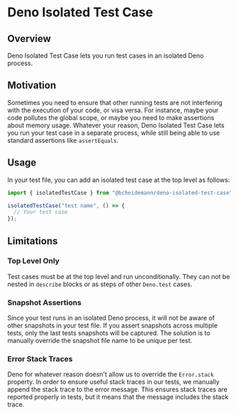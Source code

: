 # Deno Isolated Test Case

## Overview

Deno Isolated Test Case lets you run test cases in an isolated Deno process.

## Motivation

Sometimes you need to ensure that other running tests are not interfering with
the execution of your code, or visa versa. For instance, maybe your code
pollutes the global scope, or maybe you need to make assertions about memory
usage. Whatever your reason, Deno Isolated Test Case lets you run your test case
in a separate process, while still being able to use standard assertions like
`assertEquals`.

## Usage

In your test file, you can add an isolated test case at the top level as
follows:

```ts
import { isolatedTestCase } from "@bcheidemann/deno-isolated-test-case";

isolatedTestCase("test name", () => {
  // Your test case
});
```

## Limitations

### Top Level Only

Test cases must be at the top level and run unconditionally. They can not be
nested in `describe` blocks or as steps of other `Deno.test` cases.

### Snapshot Assertions

Since your test runs in an isolated Deno process, it will not be aware of other
snapshots in your test file. If you assert snapshots across multiple tests, only
the last tests snapshots will be captured. The solution is to manually override
the snapshot file name to be unique per test.

### Error Stack Traces

Deno for whatever reason doesn't allow us to override the `Error.stack`
property. In order to ensure useful stack traces in our tests, we manually
append the stack trace to the error message. This ensures stack traces are
reported properly in tests, but it means that the message includes the stack
trace.
